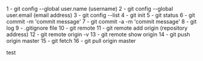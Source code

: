 <!-- comments -->

1 - git config --global user.name (username)
2 - git config --global user.email (email address)
3 - git config --list
4 - git init
5 - git status
6 - git commit -m 'commit message'
7 - git commit -a -m 'commit message'
8 - git log
9 - .gitignore file
10 - git remote
11 - git remote add origin (repository address)
12 - git remote origin -v
13 - git remote show origin
14 - git push origin master
15 - git fetch <!-- fetch data from server -->
16 - git pull origin master

test
